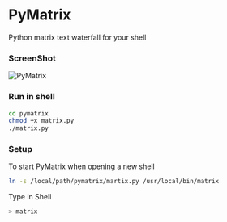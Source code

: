 # PyMatrix
Python matrix text waterfall for your shell

### ScreenShot
![PyMatrix](https://raw.github.com/erodriguezv/pymatrix/master/img/pymatrix-screenshot.png)

### Run in shell
```sh
cd pymatrix
chmod +x matrix.py
./matrix.py
```
### Setup
To start PyMatrix when opening a new shell
```sh
ln -s /local/path/pymatrix/martix.py /usr/local/bin/matrix
```
Type in Shell
```sh
> matrix
```


